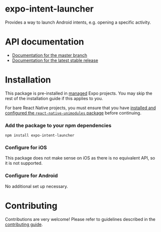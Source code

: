# expo-intent-launcher

Provides a way to launch Android intents, e.g. opening a specific activity.

# API documentation

- [Documentation for the master branch](https://github.com/expo/expo/blob/master/docs/pages/versions/unversioned/sdk/intent-launcher.md)
- [Documentation for the latest stable release](https://docs.expo.io/versions/latest/sdk/intent-launcher/)

# Installation

This package is pre-installed in [managed](https://docs.expo.io/versions/latest/introduction/managed-vs-bare/) Expo projects. You may skip the rest of the installation guide if this applies to you.

For bare React Native projects, you must ensure that you have [installed and configured the `react-native-unimodules` package](https://github.com/unimodules/react-native-unimodules) before continuing.

### Add the package to your npm dependencies

```
npm install expo-intent-launcher
```

### Configure for iOS

This package does not make sense on iOS as there is no equivalent API, so it is not supported.

### Configure for Android

No additional set up necessary.

# Contributing

Contributions are very welcome! Please refer to guidelines described in the [contributing guide]( https://github.com/expo/expo#contributing).
